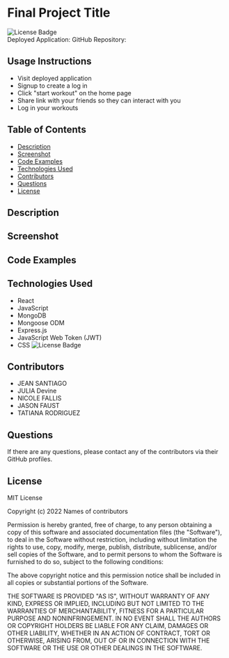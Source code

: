 # Final Project Title

![License Badge](https://img.shields.io/badge/License-MIT-blue)  
Deployed Application: 
GitHub Repository:

## Usage Instructions
- Visit deployed application
- Signup to create a log in
- Click "start workout" on the home page
- Share link with your friends so they can interact with you
- Log in your workouts

## Table of Contents

- [Description](#description)
- [Screenshot](#screenshot)
- [Code Examples](#code-examples)
- [Technologies Used](#technologies-used)
- [Contributors](#contributors)
- [Questions](#questions)
- [License](#license)

## Description



## Screenshot


## Code Examples


## Technologies Used

- React
- JavaScript
- MongoDB
- Mongoose ODM
- Express.js
- JavaScript Web Token (JWT)
- CSS
![License Badge](https://img.shields.io/badge/License-MIT-red) 

## Contributors
- JEAN SANTIAGO
- JULIA Devine
- NICOLE FALLIS
- JASON FAUST
- TATIANA RODRIGUEZ


## Questions

If there are any questions, please contact any of the contributors via their GitHub profiles.

## License

MIT License

Copyright (c) 2022 Names of contributors

Permission is hereby granted, free of charge, to any person obtaining a copy of this software and associated documentation files (the "Software"), to deal in the Software without restriction, including without limitation the rights to use, copy, modify, merge, publish, distribute, sublicense, and/or sell copies of the Software, and to permit persons to whom the Software is furnished to do so, subject to the following conditions:

The above copyright notice and this permission notice shall be included in all copies or substantial portions of the Software.

THE SOFTWARE IS PROVIDED "AS IS", WITHOUT WARRANTY OF ANY KIND, EXPRESS OR IMPLIED, INCLUDING BUT NOT LIMITED TO THE WARRANTIES OF MERCHANTABILITY, FITNESS FOR A PARTICULAR PURPOSE AND NONINFRINGEMENT. IN NO EVENT SHALL THE AUTHORS OR COPYRIGHT HOLDERS BE LIABLE FOR ANY CLAIM, DAMAGES OR OTHER LIABILITY, WHETHER IN AN ACTION OF CONTRACT, TORT OR OTHERWISE, ARISING FROM, OUT OF OR IN CONNECTION WITH THE SOFTWARE OR THE USE OR OTHER DEALINGS IN THE SOFTWARE.

